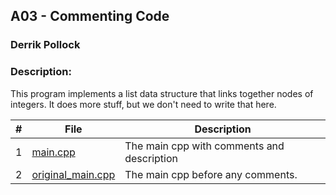 ## A03 - Commenting Code
### Derrik Pollock
### Description:

This program implements a list data structure that links together nodes of integers. It does more stuff, but we don't need to write that here.

|   #   | File                             | Description                                |
| :---: | -------------------------------- | ------------------------------------------ |
|   1   | [main.cpp](main.cpp)             | The main cpp with comments and description |
|   2   | [original_main.cpp](original_main.cpp) | The main cpp before any comments.    |
